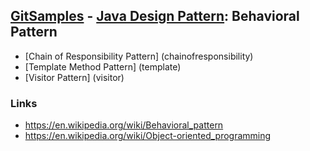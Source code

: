 ## [GitSamples](/../../tree/master) - [Java Design Pattern](/../../tree/java-design-pattern): Behavioral Pattern

* [Chain of Responsibility Pattern] (chainofresponsibility)
* [Template Method Pattern] (template)
* [Visitor Pattern] (visitor)

### Links
* https://en.wikipedia.org/wiki/Behavioral_pattern
* https://en.wikipedia.org/wiki/Object-oriented_programming

